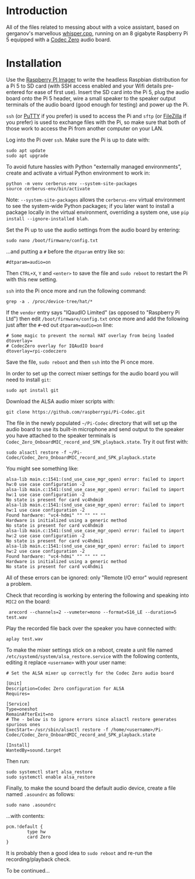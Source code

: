 # Introduction
All of the files related to messing about with a voice assistant, based on gerganov's marvellous [whisper.cpp](https://github.com/ggerganov/whisper.cpp/tree/master), running on an 8 gigabyte Raspberry Pi 5 equipped with a [Codec Zero](https://thepihut.com/products/iqaudio-codec-zero) audio board.

# Installation
Use the [Raspberry PI Imager](https://www.raspberrypi.com/news/raspberry-pi-imager-imaging-utility/) to write the headless Raspbian distribution for a Pi 5 to SD card (with SSH access enabled and your Wifi details pre-entered for ease of first use).  Insert the SD card into the Pi 5, plug the audio board onto the Pi 5 header, wire a small speaker to the speaker output terminals of the audio board (good enough for testing) and power up the Pi.

`ssh` (or [PuTTY](https://www.putty.org/) if you prefer) is used to access the Pi and `sftp` (or [FileZilla](https://filezilla-project.org/) if you prefer) is used to exchange files with the Pi, so make sure that both of those work to access the Pi from another computer on your LAN.

Log into the Pi over `ssh`.  Make sure the Pi is up to date with:

```
sudo apt update
sudo apt upgrade
```

To avoid future hassles with Python "externally managed environments", create and activate a virtual Python environment to work in:

```
python -m venv cerberus-env --system-site-packages
source cerberus-env/bin/activate
```

Note: `--system-site-packages` allows the `cerberus-env` virtual environment to see the system-wide Python packages; if you later want to install a package locally in the virtual environment, overriding a system one, use `pip install --ignore-installed blah`.

Set the Pi up to use the audio settings from the audio board by entering:

```
sudo nano /boot/firmware/config.txt
```

...and putting a `#` before the `dtparam` entry like so:

```
#dtparam=audio=on
```

Then `CTRL+X`, `Y` and `<enter>` to save the file and `sudo reboot` to restart the Pi with this new setting.

`ssh` into the Pi once more and run the following command:

```
grep -a . /proc/device-tree/hat/*
```

If the `vendor` entry says "IQaudIO Limited" (as opposed to "Raspberry Pi Ltd") then edit `/boot/firmware/config.txt` once more and add the following just after the `#`-ed out `dtparam=audio=on` line:

```
# Some magic to prevent the normal HAT overlay from being loaded
dtoverlay=
# CodecZero overlay for IQAudIO board
dtoverlay=rpi-codeczero
```

Save the file, `sudo reboot` and then `ssh` into the Pi once more.

In order to set up the correct mixer settings for the audio board you will need to install `git`:

```
sudo apt install git
```

Download the ALSA audio mixer scripts with:

```
git clone https://github.com/raspberrypi/Pi-Codec.git
```

The file in the newly  populated `~/Pi-Codec` directory that will set up the audio board to use its built-in microphone and send output to the speaker you have attached to the speaker terminals is `Codec_Zero_OnboardMIC_record_and_SPK_playback.state`.  Try it out first with:

```
sudo alsactl restore -f ~/Pi-Codec/Codec_Zero_OnboardMIC_record_and_SPK_playback.state
```

You might see something like:

```
alsa-lib main.c:1541:(snd_use_case_mgr_open) error: failed to import hw:0 use case configuration -2
alsa-lib main.c:1541:(snd_use_case_mgr_open) error: failed to import hw:1 use case configuration -2
No state is present for card vc4hdmi0
alsa-lib main.c:1541:(snd_use_case_mgr_open) error: failed to import hw:1 use case configuration -2
Found hardware: "vc4-hdmi" "" "" "" ""
Hardware is initialized using a generic method
No state is present for card vc4hdmi0
alsa-lib main.c:1541:(snd_use_case_mgr_open) error: failed to import hw:2 use case configuration -2
No state is present for card vc4hdmi1
alsa-lib main.c:1541:(snd_use_case_mgr_open) error: failed to import hw:2 use case configuration -2
Found hardware: "vc4-hdmi" "" "" "" ""
Hardware is initialized using a generic method
No state is present for card vc4hdmi1
```

All of these errors can be ignored: only "Remote I/O error" would represent a problem.

Check that recording is working by entering the following and speaking into `MIC2` on the board:

```
 arecord --channels=2 --vumeter=mono --format=S16_LE --duration=5 test.wav
 ```

Play the recorded file back over the speaker you have connected with:

```
aplay test.wav
```

To make the mixer settings stick on a reboot, create a unit file named `/etc/systemd/system/alsa_restore.service` with the following contents, editing it replace `<username>` with your user name:

```
# Set the ALSA mixer up correctly for the Codec Zero audio board

[Unit]
Description=Codec Zero configuration for ALSA
Requires=

[Service]
Type=oneshot
RemainAfterExit=no
# The - below is to ignore errors since alsactl restore generates spurious ones
ExecStart=-/usr/sbin/alsactl restore -f /home/<username>/Pi-Codec/Codec_Zero_OnboardMIC_record_and_SPK_playback.state

[Install]
WantedBy=sound.target
```

Then run:

```
sudo systemctl start alsa_restore
sudo systemctl enable alsa_restore
```

Finally, to make the sound board the default audio device, create a file named `.asoundrc` as follows:

```
sudo nano .asoundrc
```

...with contents:

```
pcm.!default {
        type hw
        card Zero
}
```

It is probably then a good idea to `sudo reboot` and re-run the recording/playback check.

To be continued...